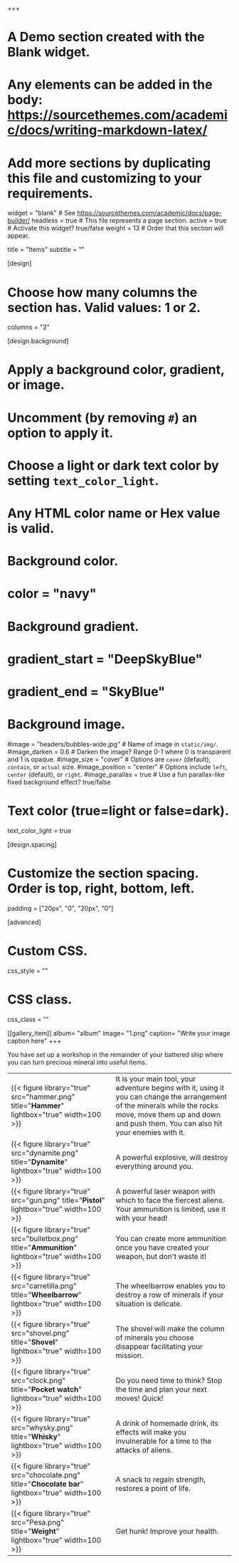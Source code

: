 +++
# A Demo section created with the Blank widget.
# Any elements can be added in the body: https://sourcethemes.com/academic/docs/writing-markdown-latex/
# Add more sections by duplicating this file and customizing to your requirements.

widget = "blank"  # See https://sourcethemes.com/academic/docs/page-builder/
headless = true  # This file represents a page section.
active = true  # Activate this widget? true/false
weight = 13  # Order that this section will appear.

title = "Items"
subtitle = ""

[design]
  # Choose how many columns the section has. Valid values: 1 or 2.
  columns = "2"

[design.background]
  # Apply a background color, gradient, or image.
  #   Uncomment (by removing `#`) an option to apply it.
  #   Choose a light or dark text color by setting `text_color_light`.
  #   Any HTML color name or Hex value is valid.

  # Background color.
  # color = "navy"
  
  # Background gradient.
  # gradient_start = "DeepSkyBlue"
  # gradient_end = "SkyBlue"
  
  # Background image.
  #image = "headers/bubbles-wide.jpg"  # Name of image in `static/img/`.
  #image_darken = 0.6  # Darken the image? Range 0-1 where 0 is transparent and 1 is opaque.
  #image_size = "cover"  #  Options are `cover` (default), `contain`, or `actual` size.
  #image_position = "center"  # Options include `left`, `center` (default), or `right`.
  #image_parallax = true  # Use a fun parallax-like fixed background effect? true/false

  # Text color (true=light or false=dark).
  text_color_light = true

[design.spacing]
  # Customize the section spacing. Order is top, right, bottom, left.
  padding = ["20px", "0", "20px", "0"]

[advanced]
 # Custom CSS. 
 css_style = ""
 
 # CSS class.
 css_class = ""
 
[[gallery_item]]
album= "album"
image= "1.png"
caption= "Write your image caption here"
+++

You have set up a workshop in the remainder of your battered ship where you can turn precious mineral into useful items.

|  |  |
| --- | --- |
| {{< figure library="true" src="hammer.png" title="**Hammer**" lightbox="true" width=100 >}}  | It is your main tool, your adventure begins with it, using it you can change the arrangement of the minerals while the rocks move, move them up and down and push them. You can also hit your enemies with it.|
| {{< figure library="true" src="dynamite.png" title="**Dynamite**" lightbox="true" width=100 >}}  | A powerful explosive, will destroy everything around you.|
| {{< figure library="true" src="gun.png" title="**Pistol**" lightbox="true" width=100 >}}  | A powerful laser weapon with which to face the fiercest aliens. Your ammunition is limited, use it with your head!|
| {{< figure library="true" src="bulletbox.png" title="**Ammunition**" lightbox="true" width=100 >}}  | You can create more ammunition once you have created your weapon, but don't waste it!|
| {{< figure library="true" src="carretilla.png" title="**Wheelbarrow**" lightbox="true" width=100 >}}  | The wheelbarrow enables you to destroy a row of minerals if your situation is delicate.|
| {{< figure library="true" src="shovel.png" title="**Shovel**" lightbox="true" width=100 >}}  | The shovel will make the column of minerals you choose disappear facilitating your mission.|
| {{< figure library="true" src="clock.png" title="**Pocket watch**" lightbox="true" width=100 >}}  | Do you need time to think? Stop the time and plan your next moves! Quick!|
| {{< figure library="true" src="whysky.png" title="**Whisky**" lightbox="true" width=100 >}}  | A drink of homemade drink, its effects will make you invulnerable for a time to the attacks of aliens.|
| {{< figure library="true" src="chocolate.png" title="**Chocolate bar**" lightbox="true" width=100 >}}  | A snack to regain strength, restores a point of life.|
| {{< figure library="true" src="Pesa.png" title="**Weight**" lightbox="true" width=100 >}}  | Get hunk! Improve your health.|
